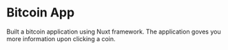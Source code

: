 # Bitcoin App

Built a bitcoin application using Nuxt framework. The application goves you more information upon clicking a coin.
